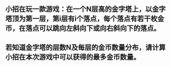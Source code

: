 ## 小招在玩一款游戏：在一个N层高的金字塔上，以金字塔顶为第一层，第i层有i个落点，每个落点有若干枚金币，在落点可以跳向左斜向下或向右斜向下的落点。
## 若知道金字塔的层数N及每层的金币数量分布，请计算小招在本次游戏中可以获得的最多金币数量。
